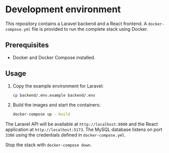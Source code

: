 # Development environment

This repository contains a Laravel backend and a React frontend. A `docker-compose.yml` file is provided to run the complete stack using Docker.

## Prerequisites

- Docker and Docker Compose installed.

## Usage

1. Copy the example environment for Laravel:

   ```bash
   cp backend/.env.example backend/.env
   ```

2. Build the images and start the containers:

   ```bash
   docker-compose up --build
   ```

The Laravel API will be available at `http://localhost:8000` and the React application at `http://localhost:5173`. The MySQL database listens on port `3306` using the credentials defined in `docker-compose.yml`.

Stop the stack with `docker-compose down`.
